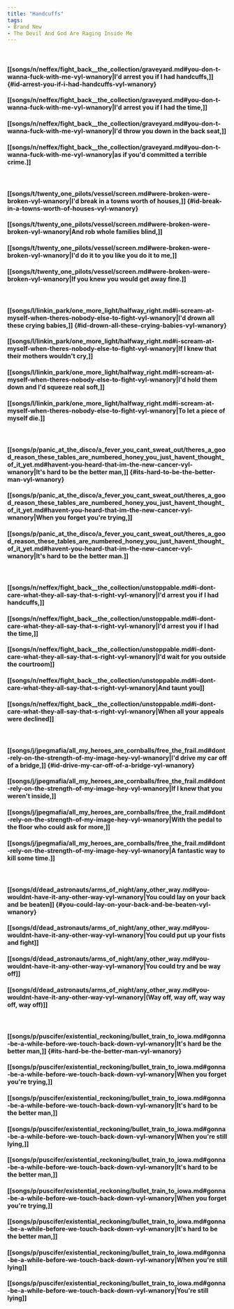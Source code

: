 ```yaml
---
title: "Handcuffs"
tags:
- Brand New
- The Devil And God Are Raging Inside Me
---
```

&nbsp;
#### [[songs/n/neffex/fight_back__the_collection/graveyard.md#you-don-t-wanna-fuck-with-me-vyl-wnanory|I'd arrest you if I had handcuffs,]] {#id-arrest-you-if-i-had-handcuffs-vyl-wnanory}
#### [[songs/n/neffex/fight_back__the_collection/graveyard.md#you-don-t-wanna-fuck-with-me-vyl-wnanory|I'd arrest you if I had the time,]]
#### [[songs/n/neffex/fight_back__the_collection/graveyard.md#you-don-t-wanna-fuck-with-me-vyl-wnanory|I'd throw you down in the back seat,]]
#### [[songs/n/neffex/fight_back__the_collection/graveyard.md#you-don-t-wanna-fuck-with-me-vyl-wnanory|as if you'd committed a terrible crime.]]
&nbsp;
#### [[songs/t/twenty_one_pilots/vessel/screen.md#were-broken-were-broken-vyl-wnanory|I'd break in a towns worth of houses,]] {#id-break-in-a-towns-worth-of-houses-vyl-wnanory}
#### [[songs/t/twenty_one_pilots/vessel/screen.md#were-broken-were-broken-vyl-wnanory|And rob whole families blind,]]
#### [[songs/t/twenty_one_pilots/vessel/screen.md#were-broken-were-broken-vyl-wnanory|I'd do it to you like you do it to me,]]
#### [[songs/t/twenty_one_pilots/vessel/screen.md#were-broken-were-broken-vyl-wnanory|If you knew you would get away fine.]]
&nbsp;
#### [[songs/l/linkin_park/one_more_light/halfway_right.md#i-scream-at-myself-when-theres-nobody-else-to-fight-vyl-wnanory|I'd drown all these crying babies,]] {#id-drown-all-these-crying-babies-vyl-wnanory}
#### [[songs/l/linkin_park/one_more_light/halfway_right.md#i-scream-at-myself-when-theres-nobody-else-to-fight-vyl-wnanory|If I knew that their mothers wouldn't cry,]]
#### [[songs/l/linkin_park/one_more_light/halfway_right.md#i-scream-at-myself-when-theres-nobody-else-to-fight-vyl-wnanory|I'd hold them down and I'd squeeze real soft,]]
#### [[songs/l/linkin_park/one_more_light/halfway_right.md#i-scream-at-myself-when-theres-nobody-else-to-fight-vyl-wnanory|To let a piece of myself die.]]
&nbsp;
#### [[songs/p/panic_at_the_disco/a_fever_you_cant_sweat_out/theres_a_good_reason_these_tables_are_numbered_honey_you_just_havent_thought_of_it_yet.md#havent-you-heard-that-im-the-new-cancer-vyl-wnanory|It's hard to be the better man,]] {#its-hard-to-be-the-better-man-vyl-wnanory}
#### [[songs/p/panic_at_the_disco/a_fever_you_cant_sweat_out/theres_a_good_reason_these_tables_are_numbered_honey_you_just_havent_thought_of_it_yet.md#havent-you-heard-that-im-the-new-cancer-vyl-wnanory|When you forget you're trying,]]
#### [[songs/p/panic_at_the_disco/a_fever_you_cant_sweat_out/theres_a_good_reason_these_tables_are_numbered_honey_you_just_havent_thought_of_it_yet.md#havent-you-heard-that-im-the-new-cancer-vyl-wnanory|It's hard to be the better man.]]
&nbsp;
#### [[songs/n/neffex/fight_back__the_collection/unstoppable.md#i-dont-care-what-they-all-say-that-s-right-vyl-wnanory|I'd arrest you if I had handcuffs,]]
#### [[songs/n/neffex/fight_back__the_collection/unstoppable.md#i-dont-care-what-they-all-say-that-s-right-vyl-wnanory|I'd arrest you if I had the time,]]
#### [[songs/n/neffex/fight_back__the_collection/unstoppable.md#i-dont-care-what-they-all-say-that-s-right-vyl-wnanory|I'd wait for you outside the courtroom]]
#### [[songs/n/neffex/fight_back__the_collection/unstoppable.md#i-dont-care-what-they-all-say-that-s-right-vyl-wnanory|And taunt you]]
#### [[songs/n/neffex/fight_back__the_collection/unstoppable.md#i-dont-care-what-they-all-say-that-s-right-vyl-wnanory|When all your appeals were declined]]
&nbsp;
#### [[songs/j/jpegmafia/all_my_heroes_are_cornballs/free_the_frail.md#dont-rely-on-the-strength-of-my-image-hey-vyl-wnanory|I'd drive my car off of a bridge,]] {#id-drive-my-car-off-of-a-bridge-vyl-wnanory}
#### [[songs/j/jpegmafia/all_my_heroes_are_cornballs/free_the_frail.md#dont-rely-on-the-strength-of-my-image-hey-vyl-wnanory|If I knew that you weren't inside,]]
#### [[songs/j/jpegmafia/all_my_heroes_are_cornballs/free_the_frail.md#dont-rely-on-the-strength-of-my-image-hey-vyl-wnanory|With the pedal to the floor who could ask for more,]]
#### [[songs/j/jpegmafia/all_my_heroes_are_cornballs/free_the_frail.md#dont-rely-on-the-strength-of-my-image-hey-vyl-wnanory|A fantastic way to kill some time.]]
&nbsp;
#### [[songs/d/dead_astronauts/arms_of_night/any_other_way.md#you-wouldnt-have-it-any-other-way-vyl-wnanory|You could lay on your back and be beaten]] {#you-could-lay-on-your-back-and-be-beaten-vyl-wnanory}
#### [[songs/d/dead_astronauts/arms_of_night/any_other_way.md#you-wouldnt-have-it-any-other-way-vyl-wnanory|You could put up your fists and fight]]
#### [[songs/d/dead_astronauts/arms_of_night/any_other_way.md#you-wouldnt-have-it-any-other-way-vyl-wnanory|You could try and be way off]]
#### [[songs/d/dead_astronauts/arms_of_night/any_other_way.md#you-wouldnt-have-it-any-other-way-vyl-wnanory|(Way off, way off, way  way off, way off)]]
&nbsp;
#### [[songs/p/puscifer/existential_reckoning/bullet_train_to_iowa.md#gonna-be-a-while-before-we-touch-back-down-vyl-wnanory|It's hard be the better man,]] {#its-hard-be-the-better-man-vyl-wnanory}
#### [[songs/p/puscifer/existential_reckoning/bullet_train_to_iowa.md#gonna-be-a-while-before-we-touch-back-down-vyl-wnanory|When you forget you're trying,]]
#### [[songs/p/puscifer/existential_reckoning/bullet_train_to_iowa.md#gonna-be-a-while-before-we-touch-back-down-vyl-wnanory|It's hard to be the better man,]]
#### [[songs/p/puscifer/existential_reckoning/bullet_train_to_iowa.md#gonna-be-a-while-before-we-touch-back-down-vyl-wnanory|When you're still lying,]]
#### [[songs/p/puscifer/existential_reckoning/bullet_train_to_iowa.md#gonna-be-a-while-before-we-touch-back-down-vyl-wnanory|It's hard to be the better man,]]
#### [[songs/p/puscifer/existential_reckoning/bullet_train_to_iowa.md#gonna-be-a-while-before-we-touch-back-down-vyl-wnanory|When you forget you're trying,]]
#### [[songs/p/puscifer/existential_reckoning/bullet_train_to_iowa.md#gonna-be-a-while-before-we-touch-back-down-vyl-wnanory|It's hard to be the better man,]]
#### [[songs/p/puscifer/existential_reckoning/bullet_train_to_iowa.md#gonna-be-a-while-before-we-touch-back-down-vyl-wnanory|When you're still lying]]
#### [[songs/p/puscifer/existential_reckoning/bullet_train_to_iowa.md#gonna-be-a-while-before-we-touch-back-down-vyl-wnanory|You're still lying]]
